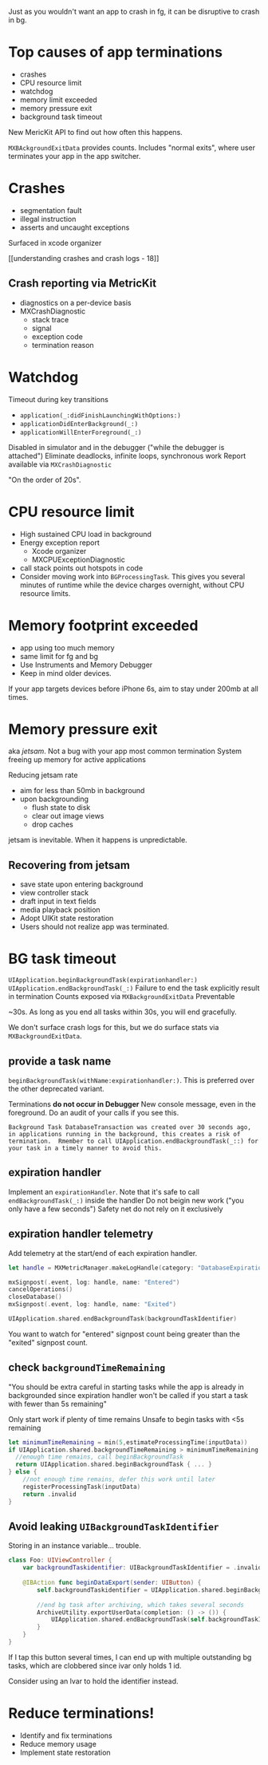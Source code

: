 Just as you wouldn't want an app to crash in fg, it can be disruptive to crash in bg.

# Top causes of app terminations
* crashes
* CPU resource limit
* watchdog
* memory limit exceeded
* memory pressure exit
* background task timeout

New MericKit API to find out how often this happens.

`MXBAckgroundExitData` provides counts.  Includes "normal exits", where user terminates your app in the app switcher.

# Crashes
 * segmentation fault
 * illegal instruction
 * asserts and uncaught exceptions

Surfaced in xcode organizer

[[understanding crashes and crash logs - 18]]

## Crash reporting via MetricKit
* diagnostics on a per-device basis
* MXCrashDiagnostic
	* stack trace
	* signal
	* exception code
	* termination reason

# Watchdog
Timeout during key transitions
* `application(_:didFinishLaunchingWithOptions:)`
* `applicationDidEnterBackground(_:)`
* `applicationWillEnterForeground(_:)`

Disabled in simulator and in the debugger ("while the debugger is attached")
Eliminate deadlocks, infinite loops, synchronous work
Report available via `MXCrashDiagnostic`

"On the order of 20s".  

# CPU resource limit
* High sustained CPU load in background
* Energy exception report
	* Xcode organizer
	* MXCPUExceptionDiagnostic
* call stack points out hotspots in code
* Consider moving work into `BGProcessingTask`.  This gives you several minutes of runtime while the device charges overnight, without CPU resource limits.

# Memory footprint exceeded
* app using too much memory
* same limit for fg and bg
* Use Instruments and Memory Debugger
* Keep in mind older devices.

If your app targets devices before iPhone 6s, aim to stay under 200mb at all times.

# Memory pressure exit
aka *jetsam*.
Not a bug with your app
most common termination
System freeing up memory for active applications

Reducing jetsam rate
* aim for less than 50mb in background
* upon backgrounding
	* flush state to disk
	* clear out image views
	* drop caches

jetsam is inevitable.  When it happens is unpredictable.  

## Recovering from jetsam
* save state upon entering background
* view controller stack
* draft input in text fields
* media playback position
* Adopt UIKit state restoration
* Users should not realize app was terminated.

# BG task timeout
`UIApplication.beginBackgroundTask(expirationhandler:)`
`UIApplication.endBackgroundTask(_:)`
Failure to end the task explicitly result in termination
Counts exposed via `MXBackgroundExitData`
Preventable

~30s.  As long as you end all tasks within 30s, you will end gracefully.

We don't surface crash logs for this, but we do surface stats via `MXBackgroundExitData`.

## provide a task name
`beginBackgroundTask(withName:expirationhandler:)`.  This is preferred over the other deprecated variant.

Terminations **do not occur in Debugger**
New console message, even in the foreground.  Do an audit of your calls if you see this.
```
Background Task DatabaseTransaction was created over 30 seconds ago, in applications running in the background, this creates a risk of termination.  Rmember to call UIApplication.endBackgroundTask(_::) for your task in a timely manner to avoid this.
```


## expiration handler
Implement an `expirationHandler`.
Note that it's safe to call `endBackgroundTask(_:)` inside the handler
Do not beigin new work ("you only have a few seconds")
Safety net
do not rely on it exclusively

## expiration handler telemetry
Add telemetry at the start/end of each expiration handler.
```swift
let handle = MXMetricManager.makeLogHandle(category: "DatabaseExpirationHandler")

mxSignpost(.event, log: handle, name: "Entered")
cancelOperations()
closeDatabase()
mxSignpost(.event, log: handle, name: "Exited")

UIApplication.shared.endBackgroundTask(backgroundTaskIdentifier)
```
You want to watch for "entered" signpost count being greater than the "exited" signpost count.

## check `backgroundTimeRemaining`
"You should be extra careful in starting tasks while the app is already in backgrounded since expiration handler won't be called if you start a task with fewer than 5s remaining"

Only start work if plenty of time remains
Unsafe to begin tasks with <5s remaining

```swift
let minimumTimeRemaining = min(5,estimateProcessingTime(inputData))
if UIApplication.shared.backgroundTimeRemaining > minimumTimeRemaining {
  //enough time remains, call beginBackgroundTask
  return UIApplication.shared.beginBackgroundTask { ... }
} else {
	//not enough time remains, defer this work until later
	registerProcessingTask(inputData)
	return .invalid
}
```

## Avoid leaking `UIBackgroundTaskIdentifier`

Storing in an instance variable... trouble.
```swift
class Foo: UIViewController {
	var backgroundTaskidentifier: UIBackgroundTaskIdentifier = .invalid
	
	@IBAction func beginDataExport(sender: UIButton) {
		self.backgroundTaskidentifier = UIApplication.shared.beginBackgroundTask { .. }
		
		//end bg task after archiving, which takes several seconds
		ArchiveUtility.exportUserData(completion: () -> ()) {
			UIApplication.shared.endBackgroundTask(self.backgroundTaskIdentifier)
		}
	}
}
```

If I tap this button several times, I can end up with multiple outstanding bg tasks, which are clobbered since ivar only holds 1 id.

Consider using an lvar to hold the identifier instead.

# Reduce terminations!
* Identify and fix terminations
* Reduce memory usage
* Implement state restoration